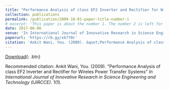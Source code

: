 ```yaml
---
title: "Performance Analysis of class EF2 Inverter and Rectifier for Wireles Power Transfer Systems"
collection: publications
permalink: /publication/2009-10-01-paper-title-number-1
# excerpt: 'This paper is about the number 1. The number 2 is left for future work.'
date: 2017-06-06
venue: 'In International Journal of Innovative Research in Science Engineering and Technology (IJIRCCE)'
paperurl: 'https://rb.gy/xk770c'
citation: 'Ankit Wani, You. (2009). &quot;Performance Analysis of class EF2 Inverter and Rectifier for Wireles Power Transfer Systems.&quot; <i>In International Journal of Innovative Research in Science Engineering and Technology (IJIRCCE)</i>. 1(1).'
---
```

[Download](https://rb.gy/xk770c){: .btn}

Recommended citation: Ankit Wani, You. (2009). "Performance Analysis of class EF2 Inverter and Rectifier for Wireles Power Transfer Systems" <i>In International Journal of Innovative Research in Science Engineering and Technology (IJIRCCE)</i>. 1(1).
